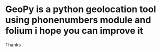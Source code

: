 # GeoPy is a python geolocation tool using phonenumbers module and folium i hope you can improve it
Thanks
